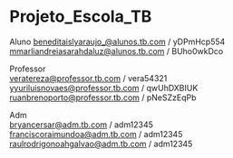 # Projeto_Escola_TB

Aluno
beneditaislyaraujo_@alunos.tb.com / yDPmHcp554
mmarliandreiasarahdaluz@alunos.tb.com / BUho0wkDco

Professor
<br>
veratereza@professor.tb.com / vera54321
<br>
yyuriluisnovaes@professor.tb.com / qwUhDXBIUK
<br>
ruanbrenoporto@professor.tb.com / pNeSZzEqPb

Adm
<br>
bryancersar@adm.tb.com / adm12345
<br>
franciscoraimundoa@adm.tb.com / adm12345
<br>
raulrodrigonoahgalvao@adm.tb.com / adm12345
